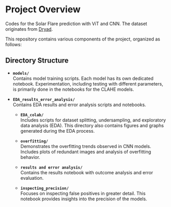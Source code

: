# Project Overview

Codes for the Solar Flare prediction with ViT and CNN. The dataset originates from [Dryad](https://datadryad.org/stash/dataset/doi:10.5061/dryad.jq2bvq898).

This repository contains various components of the project, organized as follows:

## Directory Structure

- **`models/`**  
  Contains model training scripts. Each model has its own dedicated notebook. Experimentation, including testing with different parameters, is primarily done in the notebooks for the CLAHE models.

- **`EDA_results_error_analysis/`**  
  Contains EDA results and error analysis scripts and notebooks.

  - **`EDA_colab/`**  
    Includes scripts for dataset splitting, undersampling, and exploratory data analysis (EDA). This directory also contains figures and graphs generated during the EDA process.

  - **`overfitting/`**  
    Demonstrates the overfitting trends observed in CNN models. Includes plots of redundant images and analysis of overfitting behavior.

  - **`results and error analysis/`**  
    Contains the results notebook with outcome analysis and error evaluation.

  - **`inspecting_precision/`**  
    Focuses on inspecting false positives in greater detail. This notebook provides insights into the precision of the models.

  

